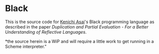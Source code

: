 # Black

This is the source code for [Kenichi Asai](http://pllab.is.ocha.ac.jp/~asai/)'s Black programming language as described in the paper *Duplication and Partial Evaluation - For a Better Understanding of Reflective Languages*.

*the source herein is a WiP and will require a little work to get running in a Scheme interpreter."
